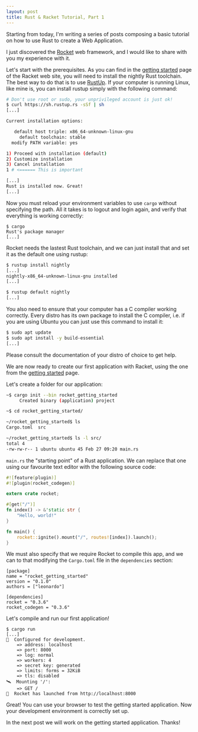 ```yaml
---
layout: post
title: Rust & Racket Tutorial, Part 1
---
```


Starting from today, I'm writing a series of posts composing a basic tutorial
on how to use Rust to create a Web Application.

I just discovered the [Rocket](https://rocket.rs) web framework, and I would
like to share with you my experience with it.

Let's start with the prerequisites. As you can find in the [getting
started](https://rocket.rs/guide/getting-started/) page of the Racket web site,
you will need to install the nightly Rust toolchain. The best way to do that is
to use [RustUp](http://rustup.rs/). If your computer is running Linux, like
mine is, you can install rustup simply with the following command:

```bash
# Don't use root or sudo, your unprivileged account is just ok!
$ curl https://sh.rustup.rs -sSf | sh
[...]

Current installation options:

   default host triple: x86_64-unknown-linux-gnu
     default toolchain: stable
  modify PATH variable: yes

1) Proceed with installation (default)
2) Customize installation
3) Cancel installation
1 # <====== This is important

[...]
Rust is installed now. Great!
[...]
```

Now you must reload your environment variables to use `cargo` without
specifying the path. All it takes is to logout and login again, and verify that
everything is working correctly:

```
$ cargo
Rust's package manager
[...]
```

Rocket needs the lastest Rust toolchain, and we can just install that and set
it as the default one using rustup:

```bash
$ rustup install nightly
[...]
nightly-x86_64-unknown-linux-gnu installed
[...]

$ rustup default nightly
[...]
```

You also need to ensure that your computer has a C compiler working correctly.
Every distro has its own package to install the C compiler, i.e. if you are
using Ubuntu you can just use this command to install it:

```bash
$ sudo apt update
$ sudo apt install -y build-essential
[...]
```

Please consult the documentation of your distro of choice to get help.

We are now ready to create our first application with Racket, using the one
from the [getting started](https://rocket.rs/guide/getting-started/) page.

Let's create a folder for our application:

```bash
~$ cargo init --bin rocket_getting_started
     Created binary (application) project

~$ cd rocket_getting_started/

~/rocket_getting_started$ ls
Cargo.toml  src

~/rocket_getting_started$ ls -l src/
total 4
-rw-rw-r-- 1 ubuntu ubuntu 45 Feb 27 09:20 main.rs
```

`main.rs` the "starting point" of a Rust application. We can replace that one
using our favourite text editor with the following source code:

```rust
#![feature(plugin)]
#![plugin(rocket_codegen)]

extern crate rocket;

#[get("/")]
fn index() -> &'static str {
    "Hello, world!"
}

fn main() {
    rocket::ignite().mount("/", routes![index]).launch();
}
```

We must also specify that we require Rocket to compile this app, and we can to
that modifying the `Cargo.toml` file in the `dependencies` section:

```
[package]
name = "rocket_getting_started"
version = "0.1.0"
authors = ["leonardo"]

[dependencies]
rocket = "0.3.6"
rocket_codegen = "0.3.6"
```

Let's compile and run our first application!

```
$ cargo run
[...]
🔧  Configured for development.
    => address: localhost
    => port: 8000
    => log: normal
    => workers: 4
    => secret key: generated
    => limits: forms = 32KiB
    => tls: disabled
🛰  Mounting '/':
    => GET /
🚀  Rocket has launched from http://localhost:8000
```

Great! You can use your browser to test the getting started application. Now
your development environment is correctly set up.

In the next post we will work on the getting started application. Thanks!